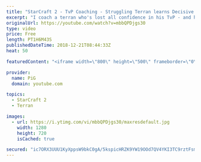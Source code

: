 ```yaml
---
title: "StarCraft 2 - TvP Coaching - Struggling Terran learns Decisive Gameplan (3-rax Style)"
excerpt: "I coach a terran who's lost all confidence in his TvP - and help him back onto the right track -- Watch live at https://www.twitch.tv/x5_pig"
originalUrl: https://youtube.com/watch?v=mbbQPDjgs30
type: video
price: Free
length: PT1H6M43S
publishedDateTime: 2018-12-21T08:44:33Z
heat: 50

featuredContent: "<iframe width=\"800\" height=\"500\" frameborder=\"0\" src=\"https://www.youtube.com/embed/mbbQPDjgs30\" allow=\"accelerometer; autoplay; encrypted-media; gyroscope; picture-in-picture\" allowfullscreen></iframe>"

provider:
  name: PiG
  domain: youtube.com

topics:
  - StarCraft 2
  - Terran

images:
  - url: https://i.ytimg.com/vi/mbbQPDjgs30/maxresdefault.jpg
    width: 1280
    height: 720
    isCached: true

secured: "ic7ORX3UUU1KyXppsW9bkC0gA/5kspicHRZK9YW19OOd7QV4YKI3TC9rztFsmQ/VLtM097LWNKHFp4xq06mOts4yKwhyk9tEYhwVkeKnzXYmtQ8V0CiBR9XMtnljm7zXU6+9/MYFzUoQ70gMbFXSXWL6/txEKl52jvdtteOqPQMnU0cv4AoSJu7guh6Dd2NdFI8BJXDt1Te5VmXqov4tXW3npzVMim3FJcrCLO5zXObw/5gEfYDC5Ul5LzcM3tHNewgew50HAAL756hxeKcuGGFjoAhsHNrqUtf425BySl3l45SH8mS3qvLwvlzr1E5pOYpkLAC/GzHIIwlBvxGNso3aUei+VBsy/uk7trGW8lri8eZOz8bcqFdCb1GlGLXb7pmtmLOeEVmqTaQZU8Ay9Fekod9Q0g41/1IqizOxv9c=;MaIKxBxiM3GoU7ran2Tj8w=="
---
```


